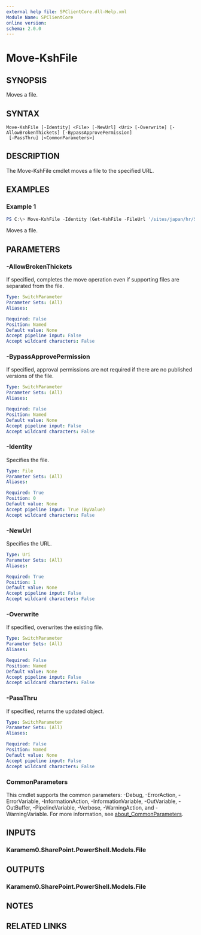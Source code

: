 ```yaml
---
external help file: SPClientCore.dll-Help.xml
Module Name: SPClientCore
online version:
schema: 2.0.0
---
```


# Move-KshFile

## SYNOPSIS
Moves a file.

## SYNTAX

```
Move-KshFile [-Identity] <File> [-NewUrl] <Uri> [-Overwrite] [-AllowBrokenThickets] [-BypassApprovePermission]
 [-PassThru] [<CommonParameters>]
```

## DESCRIPTION
The Move-KshFile cmdlet moves a file to the specified URL.

## EXAMPLES

### Example 1
```powershell
PS C:\> Move-KshFile -Identity (Get-KshFile -FileUrl '/sites/japan/hr/Shared%20Documents/README.txt') -NewUrl '/sites/japan/hr/Shared%20Documents/README_old.txt'
```

Moves a file.

## PARAMETERS

### -AllowBrokenThickets
If specified, completes the move operation even if supporting files are separated from the file.

```yaml
Type: SwitchParameter
Parameter Sets: (All)
Aliases:

Required: False
Position: Named
Default value: None
Accept pipeline input: False
Accept wildcard characters: False
```

### -BypassApprovePermission
If specified, approval permissions are not required if there are no published versions of the file.

```yaml
Type: SwitchParameter
Parameter Sets: (All)
Aliases:

Required: False
Position: Named
Default value: None
Accept pipeline input: False
Accept wildcard characters: False
```

### -Identity
Specifies the file.

```yaml
Type: File
Parameter Sets: (All)
Aliases:

Required: True
Position: 0
Default value: None
Accept pipeline input: True (ByValue)
Accept wildcard characters: False
```

### -NewUrl
Specifies the URL.

```yaml
Type: Uri
Parameter Sets: (All)
Aliases:

Required: True
Position: 1
Default value: None
Accept pipeline input: False
Accept wildcard characters: False
```

### -Overwrite
If specified, overwrites the existing file.

```yaml
Type: SwitchParameter
Parameter Sets: (All)
Aliases:

Required: False
Position: Named
Default value: None
Accept pipeline input: False
Accept wildcard characters: False
```

### -PassThru
If specified, returns the updated object.

```yaml
Type: SwitchParameter
Parameter Sets: (All)
Aliases:

Required: False
Position: Named
Default value: None
Accept pipeline input: False
Accept wildcard characters: False
```

### CommonParameters
This cmdlet supports the common parameters: -Debug, -ErrorAction, -ErrorVariable, -InformationAction, -InformationVariable, -OutVariable, -OutBuffer, -PipelineVariable, -Verbose, -WarningAction, and -WarningVariable. For more information, see [about_CommonParameters](http://go.microsoft.com/fwlink/?LinkID=113216).

## INPUTS

### Karamem0.SharePoint.PowerShell.Models.File

## OUTPUTS

### Karamem0.SharePoint.PowerShell.Models.File

## NOTES

## RELATED LINKS
